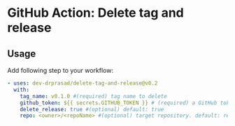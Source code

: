 # GitHub Action: Delete tag and release

## Usage
Add following step to your workflow:

```yaml
- uses: dev-drprasad/delete-tag-and-release@v0.2
  with:
    tag_name: v0.1.0 #(required) tag name to delete 
    github_token: ${{ secrets.GITHUB_TOKEN }} # (required) a GitHub token with write access to the repo that needs to be modified
    delete_release: true #(optional) default: true 
    repo: <owner>/<repoName> #(optional) target repository. default: repo running this action
```
